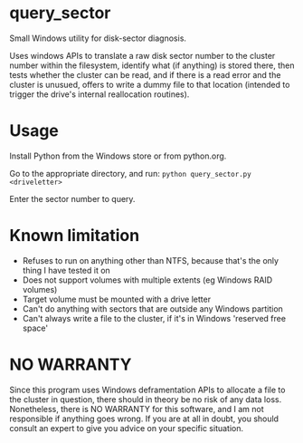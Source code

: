 # query_sector
Small Windows utility for disk-sector diagnosis.

Uses windows APIs to translate a raw disk sector number to the cluster number
within the filesystem, identify what (if anything) is stored there, then
tests whether the cluster can be read, and if there is
a read error and the cluster is unusued, offers to write a dummy file to that
location (intended to trigger the drive's internal reallocation routines).


# Usage

Install Python from the Windows store or from python.org.

Go to the appropriate directory, and run:
`python query_sector.py <driveletter>`

Enter the sector number to query.


# Known limitation

- Refuses to run on anything other than NTFS, because that's the only thing I have tested it on
- Does not support volumes with multiple extents (eg Windows RAID volumes)
- Target volume must be mounted with a drive letter
- Can't do anything with sectors that are outside any Windows partition
- Can't always write a file to the cluster, if it's in Windows 'reserved free space'


# NO WARRANTY

Since this program uses Windows deframentation APIs to allocate a file
to the cluster in question, there should in theory be no risk of any
data loss. Nonetheless, there is NO WARRANTY for this software, and I am
not responsible if anything goes wrong. If you are at all in doubt, you 
should consult an expert to give you advice on your specific situation.
